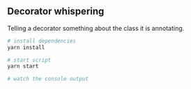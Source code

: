 ## Decorator whispering

Telling a decorator something about the class it is annotating.

```bash
# install dependencies
yarn install

# start script
yarn start

# watch the console output
```
